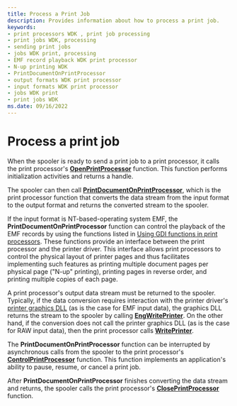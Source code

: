 ```yaml
---
title: Process a Print Job
description: Provides information about how to process a print job.
keywords:
- print processors WDK , print job processing
- print jobs WDK, processing
- sending print jobs
- jobs WDK print, processing
- EMF record playback WDK print processor
- N-up printing WDK
- PrintDocumentOnPrintProcessor
- output formats WDK print processor
- input formats WDK print processor
- jobs WDK print
- print jobs WDK
ms.date: 09/16/2022
---
```


# Process a print job

When the spooler is ready to send a print job to a print processor, it calls the print processor's [**OpenPrintProcessor**](/windows-hardware/drivers/ddi/winsplp/nf-winsplp-openprintprocessor) function. This function performs initialization activities and returns a handle.

The spooler can then call [**PrintDocumentOnPrintProcessor**](/windows-hardware/drivers/ddi/winsplp/nf-winsplp-printdocumentonprintprocessor), which is the print processor function that converts the data stream from the input format to the output format and returns the converted stream to the spooler.

If the input format is NT-based-operating system EMF, the **PrintDocumentOnPrintProcessor** function can control the playback of the EMF records by using the functions listed in [Using GDI functions in print processors](using-gdi-functions-in-print-processors.md). These functions provide an interface between the print processor and the printer driver. This interface allows print processors to control the physical layout of printer pages and thus facilitates implementing such features as printing multiple document pages per physical page ("N-up" printing), printing pages in reverse order, and printing multiple copies of each page.

A print processor's output data stream must be returned to the spooler. Typically, if the data conversion requires interaction with the printer driver's [printer graphics DLL](printer-graphics-dll.md) (as is the case for EMF input data), the graphics DLL returns the stream to the spooler by calling [**EngWritePrinter**](/windows/win32/api/winddi/nf-winddi-engwriteprinter). On the other hand, if the conversion does not call the printer graphics DLL (as is the case for RAW input data), then the print processor calls [**WritePrinter**](/windows/win32/printdocs/writeprinter).

The **PrintDocumentOnPrintProcessor** function can be interrupted by asynchronous calls from the spooler to the print processor's [**ControlPrintProcessor**](/windows-hardware/drivers/ddi/winsplp/nf-winsplp-controlprintprocessor) function. This function implements an application's ability to pause, resume, or cancel a print job.

After **PrintDocumentOnPrintProcessor** finishes converting the data stream and returns, the spooler calls the print processor's [**ClosePrintProcessor**](/windows-hardware/drivers/ddi/winsplp/nf-winsplp-closeprintprocessor) function.
